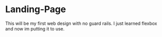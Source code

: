# Landing-Page

This will be my first web design with no guard rails. I just learned flexbox and now im putting it to use.